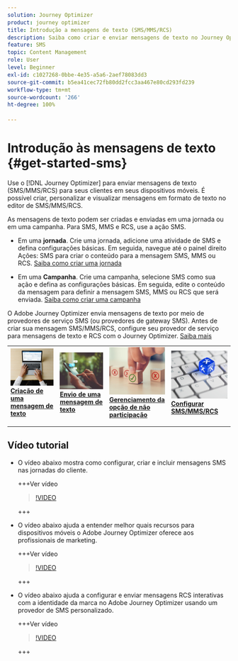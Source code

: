 ```yaml
---
solution: Journey Optimizer
product: journey optimizer
title: Introdução a mensagens de texto (SMS/MMS/RCS)
description: Saiba como criar e enviar mensagens de texto no Journey Optimizer
feature: SMS
topic: Content Management
role: User
level: Beginner
exl-id: c1027268-0bbe-4e35-a5a6-2aef78083dd3
source-git-commit: b5ea41cec72fb80dd2fcc3aa467e80cd293fd239
workflow-type: tm+mt
source-wordcount: '266'
ht-degree: 100%

---
```


# Introdução às mensagens de texto {#get-started-sms}

Use o [!DNL Journey Optimizer] para enviar mensagens de texto (SMS/MMS/RCS) para seus clientes em seus dispositivos móveis. É possível criar, personalizar e visualizar mensagens em formato de texto no editor de SMS/MMS/RCS.

As mensagens de texto podem ser criadas e enviadas em uma jornada ou em uma campanha. Para SMS, MMS e RCS, use a ação SMS.

* Em uma **jornada**. Crie uma jornada, adicione uma atividade de SMS e defina configurações básicas. Em seguida, navegue até o painel direito Ações: SMS para criar o conteúdo para a mensagem SMS, MMS ou RCS. [Saiba como criar uma jornada](../building-journeys/journey-gs.md)

* Em uma **Campanha**. Crie uma campanha, selecione SMS como sua ação e defina as configurações básicas. Em seguida, edite o conteúdo da mensagem para definir a mensagem SMS, MMS ou RCS que será enviada. [Saiba como criar uma campanha](../campaigns/create-campaign.md#configure)

O Adobe Journey Optimizer envia mensagens de texto por meio de provedores de serviço SMS (ou provedores de gateway SMS). Antes de criar sua mensagem SMS/MMS/RCS, configure seu provedor de serviço para mensagens de texto e RCS com o Journey Optimizer. [Saiba mais](sms-configuration.md)

<table style="table-layout:fixed"><tr style="border: 0;">
<td>
<a href="create-sms.md">
<img alt="Lead" src="../assets/do-not-localize/sms-create.jpeg">
</a>
<div><a href="create-sms.md"><strong>Criação de uma mensagem de texto</strong>
</div>
<p>
</td>
<td>
<a href="send-sms.md">
<img alt="Pouco frequente" src="../assets/do-not-localize/sms-sending.jpg">
</a>
<div>
<a href="send-sms.md"><strong>Envio de uma mensagem de texto</strong></a>
</div>
<p></td>
<td>
<a href="sms-opt-out.md">
<img alt="Validação" src="../assets/do-not-localize/sms-opt-out.jpg">
</a>
<div>
<a href="sms-opt-out.md"><strong>Gerenciamento da opção de não participação</strong></a>
</div>
<p>
</td>
<td>
<a href="sms-configuration.md">
<img alt="Validação" src="../assets/do-not-localize/sms-config.jpg">
</a>
<div>
<a href="sms-configuration.md"><strong>Configurar SMS/MMS/RCS</strong></a>
</div>
<p>
</td>
</tr></table>

## Vídeo tutorial

* O vídeo abaixo mostra como configurar, criar e incluir mensagens SMS nas jornadas do cliente.

  +++Ver vídeo

  >[!VIDEO](https://video.tv.adobe.com/v/3420509?learn=on)

  +++

* O vídeo abaixo ajuda a entender melhor quais recursos para dispositivos móveis o Adobe Journey Optimizer oferece aos profissionais de marketing.


  +++Ver vídeo

  >[!VIDEO](https://video.tv.adobe.com/v/3426021?quality=12&learn=on)

  +++

* O vídeo abaixo ajuda a configurar e enviar mensagens RCS interativas com a identidade da marca no Adobe Journey Optimizer usando um provedor de SMS personalizado. 


  +++Ver vídeo

  >[!VIDEO](https://video.tv.adobe.com/v/3464755)

  +++
